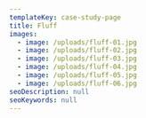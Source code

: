 ```yaml
---
templateKey: case-study-page
title: Fluff
images: 
  - image: /uploads/fluff-01.jpg
  - image: /uploads/fluff-02.jpg
  - image: /uploads/fluff-03.jpg
  - image: /uploads/fluff-04.jpg
  - image: /uploads/fluff-05.jpg
  - image: /uploads/fluff-06.jpg
seoDescription: null
seoKeywords: null
---
```

